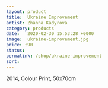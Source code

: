 ```yaml
---
layout: product
title:  Ukraine Improvement
artist: Zhanna Kadyrova
category: products
date:   2020-02-30 15:53:28 +0000
image:  ukraine-improvement.jpg
price: £90
status:
permalink: /shop/ukraine-improvement
sort: 
---
```

2014, Colour Print, 50x70cm
